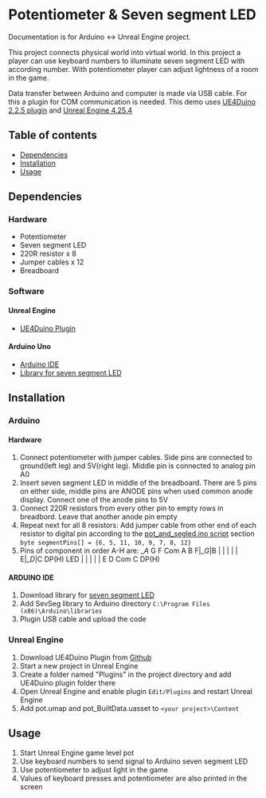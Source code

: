 # Potentiometer & Seven segment LED
Documentation is for Arduino <-> Unreal Engine project.

This project connects physical world into virtual world. In this project a player can use keyboard numbers to illuminate seven segment LED with according number. With potentiometer player can adjust lightness of a room in the game.

Data transfer between Arduino and computer is made via USB cable. For this a plugin for COM communication is needed. This demo uses [UE4Duino 2.2.5 plugin](https://github.com/RVillani/UE4Duino) and [Unreal Engine 4.25.4](https://www.unrealengine.com/en-US/)

## Table of contents
* [Dependencies](#dependencies)
* [Installation](#installation)
* [Usage](#usage)

## Dependencies

### Hardware
* Potentiometer
* Seven segment LED
* 220R resistor x 8
* Jumper cables x 12
* Breadboard

### Software

#### Unreal Engine
* [UE4Duino Plugin](https://github.com/RVillani/UE4Duino)

#### Arduino Uno
* [Arduino IDE](https://www.arduino.cc/en/software)
* [Library for seven segment LED](https://github.com/DeanIsMe/SevSeg)

## Installation

### Arduino

#### Hardware
1. Connect potentiometer with jumper cables. Side pins are connected to ground(left leg) and 5V(right leg). Middle pin is connected to analog pin A0
2. Insert seven segment LED in middle of the breadboard. There are 5 pins on either side, middle pins are ANODE pins when used common anode display. Connect one of the anode pins to 5V
3. Connect 220R resistors from every other pin to empty rows in breadbord. Leave that another anode pin empty
4. Repeat next for all 8 resistors: Add jumper cable from other end of each resistor to digital pin according to the [pot_and_segled.ino script](https://github.com/HAMK-ICT-Project8/arduino-scripts/blob/main/UE4Duino%20plugin/Potentiometer%20%26%20SevsegLED/pot_and_segled.ino)  section `byte segmentPins[] = {6, 5, 11, 10, 9, 7, 8, 12}`
5. Pins of component in order A-H are:
  __A_          G F Com A B
F|__G_|B        | |  |  | | 
E|__D_|C DP(H)      LED 
                | |  |  | |
                E D Com C DP(H)

#### ARDUINO IDE
1. Download library for [seven segment LED](https://github.com/DeanIsMe/SevSeg)
2. Add SevSeg library to Arduino directory `C:\Program Files (x86)\Arduino\libraries`
3. Plugin USB cable and upload the code


### Unreal Engine
1. Download UE4Duino Plugin from [Github]((https://github.com/RVillani/UE4Duino))
2. Start a new project in Unreal Engine
3. Create a folder named "Plugins" in the project directory and add UE4Duino plugin folder there
4. Open Unreal Engine and enable plugin `Edit/Plugins` and restart Unreal Engine
5. Add pot.umap and pot_BuiltData.uasset to `<your project>\Content`

## Usage

1. Start Unreal Engine game level pot
2. Use keyboard numbers to send signal to Arduino seven segment LED
3. Use potentiometer to adjust light in the game
4. Values of keyboard presses and potentiometer are also printed in the screen
